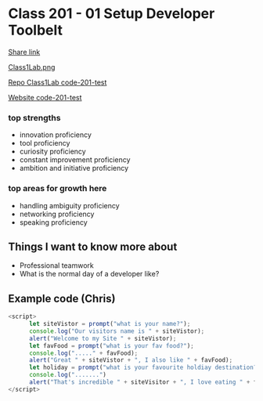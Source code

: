 # Class 201 - 01 Setup Developer Toolbelt

[Share link](https://gist.github.com/VMO2020/9e76fcd08c95d946fae713d8af9d51b8)

[Class1Lab.png](https://github.com/VMO2020/reading-notes-v2/blob/main/images/Class1Lab.png)

[Repo Class1Lab code-201-test](https://github.com/VMO2020/code-201-test)

[Website code-201-test](https://vmo2020.github.io/code-201-test/)

### top strengths

- innovation proficiency
- tool proficiency
- curiosity proficiency
- constant improvement proficiency
- ambition and initiative proficiency

### top areas for growth here

- handling ambiguity proficiency
- networking proficiency
- speaking proficiency

## Things I want to know more about

- Professional teamwork
- What is the normal day of a developer like?

## Example code (Chris)

```js
<script>
      let siteVistor = prompt("what is your name?");
      console.log("Our visitors name is " + siteVistor);
      alert("Welcome to my Site " + siteVistor);
      let favFood = prompt("what is your fav food?");
      console.log("....." + favFood);
      alert("Great " + siteVistor + ", I also like " + favFood);
      let holiday = prompt("what is your favourite holdiay destination?")
      console.log(".......")
      alert("That's incredible " + siteVisitor + ", I love eating " + favFood + "in " + holiday)
</script>
```
